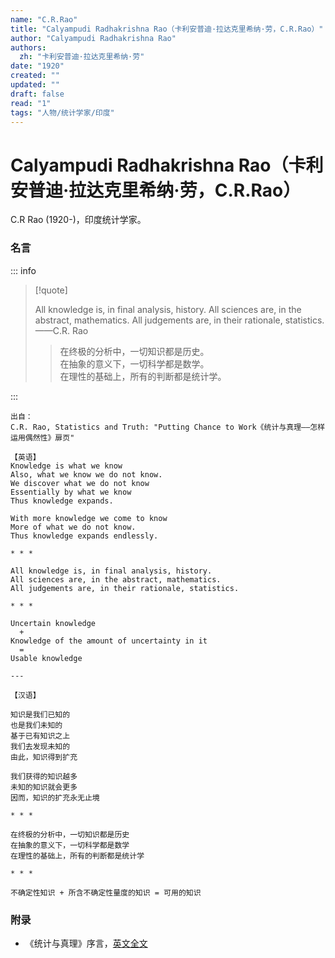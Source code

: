 ```yaml
---
name: "C.R.Rao"
title: "Calyampudi Radhakrishna Rao（卡利安普迪·拉达克里希纳·劳，C.R.Rao）"
author: "Calyampudi Radhakrishna Rao"
authors:
  zh: "卡利安普迪·拉达克里希纳·劳"
date: "1920"
created: ""
updated: ""
draft: false
read: "1"
tags: "人物/统计学家/印度"
---
```


# Calyampudi Radhakrishna Rao（卡利安普迪·拉达克里希纳·劳，C.R.Rao）

C.R Rao (1920-)，印度统计学家。

### 名言

::: info

> [!quote]
> 
> All knowledge is, in final analysis, history.
> All sciences are, in the abstract, mathematics.
> All judgements are, in their rationale, statistics.
> ——C.R. Rao
>
> > 在终极的分析中，一切知识都是历史。  
> > 在抽象的意义下，一切科学都是数学。  
> > 在理性的基础上，所有的判断都是统计学。  

:::

```
出自：
C.R. Rao, Statistics and Truth: "Putting Chance to Work《统计与真理——怎样运用偶然性》扉页"

【英语】
Knowledge is what we know
Also, what we know we do not know.
We discover what we do not know
Essentially by what we know
Thus knowledge expands.

With more knowledge we come to know
More of what we do not know.
Thus knowledge expands endlessly.

* * *

All knowledge is, in final analysis, history.
All sciences are, in the abstract, mathematics.
All judgements are, in their rationale, statistics.

* * *

Uncertain knowledge
  +
Knowledge of the amount of uncertainty in it
  =
Usable knowledge

---

【汉语】

知识是我们已知的
也是我们未知的
基于已有知识之上
我们去发现未知的
由此，知识得到扩充

我们获得的知识越多
未知的知识就会更多
因而，知识的扩充永无止境

* * *

在终极的分析中，一切知识都是历史
在抽象的意义下，一切科学都是数学
在理性的基础上，所有的判断都是统计学

* * *

不确定性知识 + 所含不确定性量度的知识 = 可用的知识
```

### 附录

- 《统计与真理》序言，[英文全文](../post/rao-1987.md)
